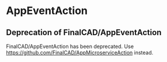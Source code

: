 # AppEventAction

## Deprecation of FinalCAD/AppEventAction

FinalCAD/AppEventAction has been deprecated. Use https://github.com/FinalCAD/AppMicroserviceAction instead.

